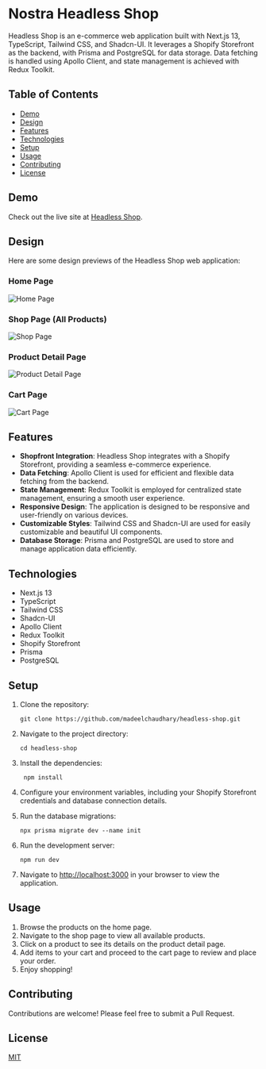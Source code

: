 # Nostra Headless Shop

Headless Shop is an e-commerce web application built with Next.js 13, TypeScript, Tailwind CSS, and Shadcn-UI. It leverages a Shopify Storefront as the backend, with Prisma and PostgreSQL for data storage. Data fetching is handled using Apollo Client, and state management is achieved with Redux Toolkit.

## Table of Contents

- [Demo](#demo)
- [Design](#design)
- [Features](#features)
- [Technologies](#technologies)
- [Setup](#setup)
- [Usage](#usage)
- [Contributing](#contributing)
- [License](#license)

## Demo

Check out the live site at [Headless Shop](https://nostra-three.vercel.app/).

## Design

Here are some design previews of the Headless Shop web application:

### Home Page

![Home Page](design/home.webp)

### Shop Page (All Products)

![Shop Page](design/shop.webp)

### Product Detail Page

![Product Detail Page](design/product.webp)

### Cart Page

![Cart Page](design/cart.webp)

## Features

- **Shopfront Integration**: Headless Shop integrates with a Shopify Storefront, providing a seamless e-commerce experience.
- **Data Fetching**: Apollo Client is used for efficient and flexible data fetching from the backend.
- **State Management**: Redux Toolkit is employed for centralized state management, ensuring a smooth user experience.
- **Responsive Design**: The application is designed to be responsive and user-friendly on various devices.
- **Customizable Styles**: Tailwind CSS and Shadcn-UI are used for easily customizable and beautiful UI components.
- **Database Storage**: Prisma and PostgreSQL are used to store and manage application data efficiently.

## Technologies

- Next.js 13
- TypeScript
- Tailwind CSS
- Shadcn-UI
- Apollo Client
- Redux Toolkit
- Shopify Storefront
- Prisma
- PostgreSQL

## Setup

1. Clone the repository:

   ```shell
   git clone https://github.com/madeelchaudhary/headless-shop.git
   ```

2. Navigate to the project directory:

   ```shell
   cd headless-shop
   ```

3. Install the dependencies:

   ```shell
    npm install
   ```

4. Configure your environment variables, including your Shopify Storefront credentials and database connection details.

5. Run the database migrations:

   ```shell
   npx prisma migrate dev --name init
   ```

6. Run the development server:

   ```shell
   npm run dev
   ```

7. Navigate to [http://localhost:3000](http://localhost:3000) in your browser to view the application.

## Usage

1. Browse the products on the home page.
2. Navigate to the shop page to view all available products.
3. Click on a product to see its details on the product detail page.
4. Add items to your cart and proceed to the cart page to review and place your order.
5. Enjoy shopping!

## Contributing

Contributions are welcome! Please feel free to submit a Pull Request.

## License

[MIT](LICENSE)
